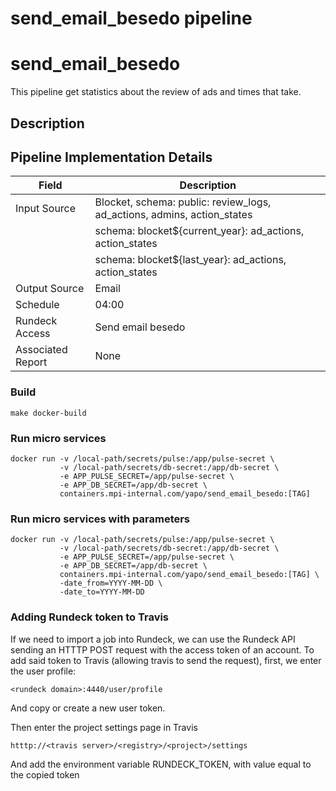 # send_email_besedo pipeline 

# send_email_besedo
This pipeline get statistics about the review of ads and times that take. 
## Description


## Pipeline Implementation Details

|   Field           | Description                                                                |
|-------------------|----------------------------------------------------------------------------|
| Input Source      | Blocket, schema: public: review_logs, ad_actions, admins, action_states    |
|                   |          schema: blocket${current_year}: ad_actions, action_states         |
|                   |          schema: blocket${last_year}: ad_actions, action_states            |
| Output Source     | Email                                                                      |
| Schedule          | 04:00                                                                      |
| Rundeck Access    | Send email besedo                                                          |
| Associated Report | None                                                                       |


### Build
```
make docker-build
```

### Run micro services
```
docker run -v /local-path/secrets/pulse:/app/pulse-secret \
           -v /local-path/secrets/db-secret:/app/db-secret \
           -e APP_PULSE_SECRET=/app/pulse-secret \
           -e APP_DB_SECRET=/app/db-secret \
           containers.mpi-internal.com/yapo/send_email_besedo:[TAG]
```

### Run micro services with parameters

```
docker run -v /local-path/secrets/pulse:/app/pulse-secret \
           -v /local-path/secrets/db-secret:/app/db-secret \
           -e APP_PULSE_SECRET=/app/pulse-secret \
           -e APP_DB_SECRET=/app/db-secret \
           containers.mpi-internal.com/yapo/send_email_besedo:[TAG] \
           -date_from=YYYY-MM-DD \
           -date_to=YYYY-MM-DD
```

### Adding Rundeck token to Travis

If we need to import a job into Rundeck, we can use the Rundeck API
sending an HTTTP POST request with the access token of an account.
To add said token to Travis (allowing travis to send the request),
first, we enter the user profile:
```
<rundeck domain>:4440/user/profile
```
And copy or create a new user token.

Then enter the project settings page in Travis
```
htttp://<travis server>/<registry>/<project>/settings
```
And add the environment variable RUNDECK_TOKEN, with value equal
to the copied token
